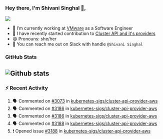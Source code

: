 ### Hey there, I'm Shivani Singhal 👋, 
![](https://komarev.com/ghpvc/?username=shivi28&color=green)

- 🔭 I’m currently working at [VMware](https://tanzu.vmware.com/) as a Software Engineer
- 👯 I have recently started contribution to [Cluster API and it's providers](https://github.com/kubernetes-sigs/cluster-api)
- 😄 Pronouns: she/her
- 💞️ You can reach me out on Slack with handle `@Shivani Singhal` 


### GitHub Stats

![Github stats](https://github-readme-stats.vercel.app/api?username=shivi28&count_private=true&show_icons=true&theme=dark&include_all_commits=true)
---

### :zap: Recent Activity

<!--START_SECTION:activity-->
1. 🗣 Commented on [#3073](https://github.com/kubernetes-sigs/cluster-api-provider-aws/issues/3073) in [kubernetes-sigs/cluster-api-provider-aws](https://github.com/kubernetes-sigs/cluster-api-provider-aws)
2. 🗣 Commented on [#3186](https://github.com/kubernetes-sigs/cluster-api-provider-aws/issues/3186) in [kubernetes-sigs/cluster-api-provider-aws](https://github.com/kubernetes-sigs/cluster-api-provider-aws)
3. 🗣 Commented on [#3186](https://github.com/kubernetes-sigs/cluster-api-provider-aws/issues/3186) in [kubernetes-sigs/cluster-api-provider-aws](https://github.com/kubernetes-sigs/cluster-api-provider-aws)
4. 🗣 Commented on [#3188](https://github.com/kubernetes-sigs/cluster-api-provider-aws/issues/3188) in [kubernetes-sigs/cluster-api-provider-aws](https://github.com/kubernetes-sigs/cluster-api-provider-aws)
5. ❗️ Opened issue [#3188](https://github.com/kubernetes-sigs/cluster-api-provider-aws/issues/3188) in [kubernetes-sigs/cluster-api-provider-aws](https://github.com/kubernetes-sigs/cluster-api-provider-aws)
<!--END_SECTION:activity-->

